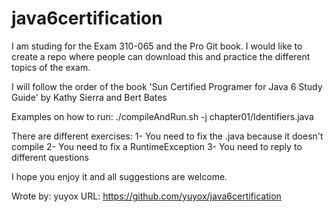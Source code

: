 # java6certification
I am studing for the Exam 310-065 and the Pro Git book.
I would like to create a repo where people can download this and practice the different topics of the exam.

I will follow the order of the book 'Sun Certified Programer for Java 6 Study Guide' by Kathy Sierra and Bert Bates

Examples on how to run:
./compileAndRun.sh -j chapter01/Identifiers.java

There are different exercises:
1- You need to fix the .java because it doesn't compile
2- You need to fix a RuntimeException
3- You need to reply to different questions

I hope you enjoy it and all suggestions are welcome.

Wrote by: yuyox
URL: https://github.com/yuyox/java6certification
